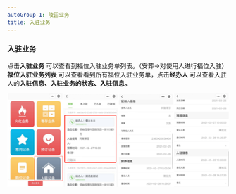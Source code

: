 ```yaml
---
autoGroup-1: 陵园业务
title: 入驻业务
---
```

### 入驻业务

点击**入驻业务** 可以查看到福位入驻业务单列表。（安葬→对使用人进行福位入驻）
**福位入驻业务列表** 可以查看看到所有福位入驻业务单，点击**经办人** 可以查看入驻人的**入驻信息、入驻业务的状态、入驻信息。**

![11](../../.vuepress/public/product/102.png)

